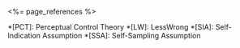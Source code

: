 <!-- personal links -->
[Blog]: http://blog.muflax.com
[GPG Key]: /muflax.asc          
[Google+]: https://plus.google.com/105665518912548939532
[LibraryThing]: http://www.librarything.com/profile/muflax
[Pororo]: http://github.com/muflax/pororo
[Source]: http://github.com/muflax/muflax.com
[Twitter]: http://twitter.com/muflax

<!-- external links -->
[Creative Commons]: http://creativecommons.org/licenses/by-nc-sa/3.0/de
[Eyercize]: http://www.eyercize.com
[Look, Ma; No Hands!]: http://www.semanticrestructuring.com/lookma.php
[Spreeder]: http://www.spreeder.com

<!-- Wikipedia articles -->
[DXM]: http://en.wikipedia.org/wiki/DXM

<!-- internal links -->
[RSS]: /rss.xml

<!-- automatic content -->
<%= page_references %>

<!-- abbreviations -->
*[PCT]: Perceptual Control Theory
*[LW]: LessWrong
*[SIA]: Self-Indication Assumption
*[SSA]: Self-Sampling Assumption
